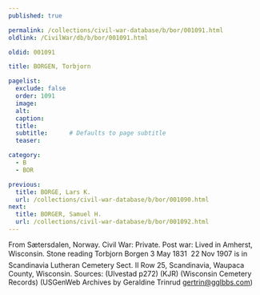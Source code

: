 ```yaml
---
published: true

permalink: /collections/civil-war-database/b/bor/001091.html
oldlink: /CivilWar/db/b/bor/001091.html

oldid: 001091

title: BORGEN, Torbjorn

pagelist:
  exclude: false
  order: 1091
  image: 
  alt:
  caption:
  title:
  subtitle:      # Defaults to page subtitle
  teaser:

category: 
  - B 
  - BOR

previous:
  title: BORGE, Lars K.
  url: /collections/civil-war-database/b/bor/001090.html  
next:
  title: BORGER, Samuel H.
  url: /collections/civil-war-database/b/bor/001092.html   
---
```

From S&aelig;tersdalen, Norway. Civil War: Private. Post war: Lived in Amherst, Wisconsin. Stone reading &#147;Torbjorn Borgen 3 May 1831 &#150; 22 Nov 1907&#148; is in Scandinavia Lutheran Cemetery Sect. II Row 25, Scandinavia, Waupaca County, Wisconsin. Sources: (Ulvestad p272) (KJR) (Wisconsin Cemetery Records) (USGenWeb Archives by Geraldine Trinrud [gertrin@gglbbs.com](mailto:gertrin@gglbbs.com))